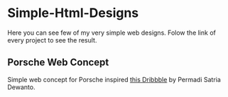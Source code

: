 # Simple-Html-Designs

Here you can see few of my very simple web designs. Folow the link of every project to see the result.


## Porsche Web Concept

Simple web concept for Porsche inspired  [this Dribbble](https://dribbble.com/shots/14545255-Porsche-Website-Header-Concept) by Permadi Satria Dewanto.

